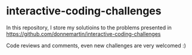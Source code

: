 # interactive-coding-challenges
In this repository, I store my solutioins to the problems presented in https://github.com/donnemartin/interactive-coding-challenges

Code reviews and comments, even new challenges are very welcomed :)
